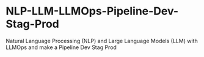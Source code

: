 # NLP-LLM-LLMOps-Pipeline-Dev-Stag-Prod
Natural Language Processing (NLP) and Large Language Models (LLM) with LLMOps and make a Pipeline Dev Stag Prod
